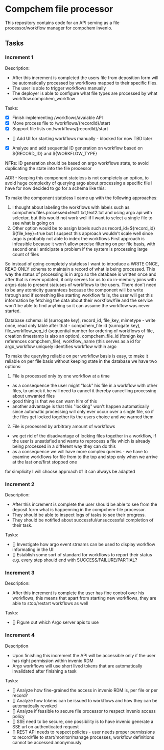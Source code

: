 # Compchem file processor

This repository contains code for an API serving as a file processor/workflow manager for compchem invenio.

## Tasks

### Increment 1

Description:

- After this increment is completed the users file from deposition form will be automatically processed by workflows mapped to their specific files.
- The user is able to trigger workflows manually
- The deployer is able to configure what file types are processed by what workflow.compchem_workflow

Tasks:

- [x] Finish implementing /workflows/avaiable API
- [x] Move process file to /workflows/{recordId}/start
- [x] Support file lists on /workflows/{recordId}/start
- [] Add UI for starting workflows manually - blocked for now TBD later
- [x] Analyze and add sequential ID generation on workflow based on ${RECORD_ID} and ${WORKFLOW_TYPE}


NFRs: ID generation should be based on argo workflows state, to avoid duplicating the state into the file processor


ADR - Keeping this component stateless is not completely an option, to avoid huge complexity of querying argo about processing a specific file I have for now decided to go for a schema like this:

To make the component stateless I came up with the following approaches:
1. I thought about labeling the workflows with labels such as compchem.files.processed=text1.txt,text2.txt and using argo api with selector, but this would not work well if I want to select a single file to see what is going on
2. Other option would be to assign labels such as record_id=${record_id} ${file_key}=true but I suspect this approach wouldn't scale well since argo is probably not able to index the workflows
First approach is infeasible because it won't allow precise filtering on per file basis, with second one I anticipate a problem if the system is processing large count of files

So instead of going completely stateless I want to introduce a WRITE ONCE, READ ONLY schema to maintain a record of what is being processed. This way the status of processing is in argo so the database is written once and after that is never updated, it only serves for us to do in-memory joins with argos data to present statuses of workflows to the users.
There don't need to be any atomicity guarantees because the component will be write through and if something like starting workflow fails, the user will get this information by fetching the data about their workflow/file and the service won't be able to find anything so it can assume the workflow was never started.

Database schema:
id (surrogate key), record_id, file_key, mimetype - write once, read only table after that - compchem_file
id (surrogate key), file_workflow_seq_id (sequential number for ordering of workflows of file, creation timestamp is also an option), compchem_file_id (foreign key references compchem_file), workflow_name (this serves as a id for argo_workflow uniquely identifies workflow within argo

To make the querying reliable on per workflow basis is easy, to make it reliable on per file basis without keeping state in the database we have two options:
1. File is processed only by one workflow at a time
- as a consequence the user might "lock" his file in a workflow with other files, to unlock it he will need to cancel it thereby cancelling processing about unwanted files
- good thing is that we can warn him of this
- another advantage is that this "locking" won't happen automatically since automatic processing will only ever occur over a single file, so if the files get locked together its the users choice and we warned them

2. File is processed by arbitrary amount of workflows
- we get rid of the disadvantage of locking files together in a workflow, if the user is unsatisfied and wants to reprocess a file which is already being processed in a different way they can do this
- as a consequence we will have more complex queries - we have to examine workflows for file from to the top and stop only when we arrive at the last one/first stopped one

for simplicity I will choose approach #1 it can always be adapted


### Increment 2

Description:

- After this increment is complete the user should be able to see from the deposit form what is happenning in the compchem-file processor.
- They should be able to inspect logs of tasks to see their progress.
- They should be notified about successful/unsuccessful completion of their task.

Tasks:

- [] Investigate how argo event streams can be used to display workflow informating in the UI
- [] Establish some sort of standard for workflows to report their status e.g. every step should end with SUCCESS/FAILURE/PARTIAL?

### Increment 3

Description:

- After this increment is complete the user has fine control over his workflows, this means that apart from starting new workflows, they are able to stop/restart workflows as well

Tasks:

- [] FIgure out which Argo server apis to use

### Increment 4

Description

- Upon finishing this increment the API will be accessible only if the user has right permission within invenio RDM
- Argo workflows will use short lived tokens that are automatically invalidated after finishing a task

Tasks:

- [] Analyze how fine-grained the access in invenio RDM is, per file or per record?
- [] Analyze how tokens can be issued to workflows and how they can be automatically revoked
- [] Analyze if feasible to secure file processor to respect invenio access policy
- [] SSE need to be secure, one possibility is to have invenio generate a SSE url on authenticated request
- [] REST API needs to respect policies - user needs proper permissions to record/file to start/monitor/manage processes, workflow definitions cannot be accessed anonymously
